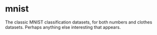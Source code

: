 # mnist

The classic MNIST classification datasets, for both numbers and clothes datasets. Perhaps anything else interesting that appears.
